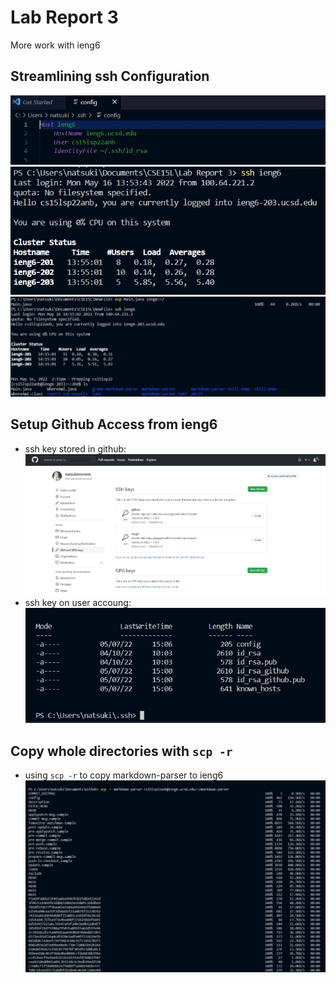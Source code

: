 # Lab Report 3
More work with ieng6 <br>
## Streamlining ssh Configuration <br>
![Image](config.jpg)<br>
![Image](ssh-login.jpg) <br>
![Image](scp.jpg)<br>
## Setup Github Access from ieng6 <br>
- ssh key stored in github: <br>
![Image](github-ssh.jpg) <br>
- ssh key on user accoung: <br>
![Image](id-file.jpg) <br>
## Copy whole directories with ```scp -r``` <br>
- using ```scp -r``` to copy markdown-parser to ieng6
![Image](3.1.jpg) <br>